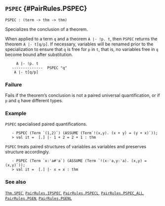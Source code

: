 ## `PSPEC` {#PairRules.PSPEC}


```
PSPEC : (term -> thm -> thm)
```



Specializes the conclusion of a theorem.


When applied to a term `q` and a theorem `A |- !p. t`, then `PSPEC` returns
the theorem `A |- t[q/p]`.
If necessary, variables will be renamed prior to the specialization to ensure
that `q` is free for `p` in `t`, that is,
no variables free in `q` become bound after substitution.
    
         A |- !p. t
       --------------  PSPEC "q"
        A |- t[q/p]
    



### Failure

Fails if the theorem’s conclusion is not a paired universal quantification,
or if `p` and `q` have different types.

### Example

`PSPEC` specialised paired quantifications.
    
       - PSPEC (Term `(1,2)`) (ASSUME (Term`!(x,y). (x + y) = (y + x)`));
       > val it =  [.] |- 1 + 2 = 2 + 1 : thm
    

`PSPEC` treats paired structures of variables as variables and
preserves structure accordingly.
    
       - PSPEC (Term `x:'a#'a`) (ASSUME (Term `!(x:'a,y:'a). (x,y) = (x,y)`));
       > val it =  [.] |- x = x : thm
    



### See also

[`Thm.SPEC`](#Thm.SPEC), [`PairRules.IPSPEC`](#PairRules.IPSPEC), [`PairRules.PSPECL`](#PairRules.PSPECL), [`PairRules.PSPEC_ALL`](#PairRules.PSPEC_ALL), [`PairRules.PGEN`](#PairRules.PGEN), [`PairRules.PGENL`](#PairRules.PGENL)

